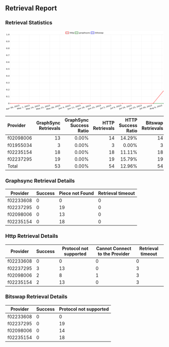 ## Retrieval Report
### Retrieval Statistics
<img src="https://raw.githubusercontent.com/data-preservation-programs/filplus-checker-assets/main/filecoin-project/filecoin-plus-large-datasets/issues/1485/1691726481716.png"/>

| Provider  | GraphSync Retrievals | GraphSync Success Ratio | HTTP Retrievals | HTTP Success Ratio | Bitswap Retrievals | Bitswap Success Ratio |
| :-------- | -------------------: | ----------------------: | --------------: | -----------------: | -----------------: | --------------------: |
| f02098006 |                   13 |                   0.00% |              14 |             14.29% |                 14 |                 0.00% |
| f01955034 |                    3 |                   0.00% |               3 |              0.00% |                  3 |                 0.00% |
| f02235154 |                   18 |                   0.00% |              18 |             11.11% |                 18 |                 0.00% |
| f02237295 |                   19 |                   0.00% |              19 |             15.79% |                 19 |                 0.00% |
| Total     |                   53 |                   0.00% |              54 |             12.96% |                 54 |                 0.00% |

### Graphsync Retrieval Details
| Provider  | Success | Piece not Found | Retrieval timeout |
| --------- | ------- | --------------- | ----------------- |
| f02233608 | 0       | 0               | 0                 |
| f02237295 | 0       | 19              | 0                 |
| f02098006 | 0       | 13              | 0                 |
| f02235154 | 0       | 18              | 0                 |

### Http Retrieval Details
| Provider  | Success | Protocol not supported | Cannot Connect to the Provider | Retrieval timeout |
| --------- | ------- | ---------------------- | ------------------------------ | ----------------- |
| f02233608 | 0       | 0                      | 0                              | 0                 |
| f02237295 | 3       | 13                     | 0                              | 3                 |
| f02098006 | 2       | 8                      | 1                              | 3                 |
| f02235154 | 2       | 13                     | 0                              | 3                 |

### Bitswap Retrieval Details
| Provider  | Success | Protocol not supported |
| --------- | ------- | ---------------------- |
| f02233608 | 0       | 0                      |
| f02237295 | 0       | 19                     |
| f02098006 | 0       | 14                     |
| f02235154 | 0       | 18                     |
